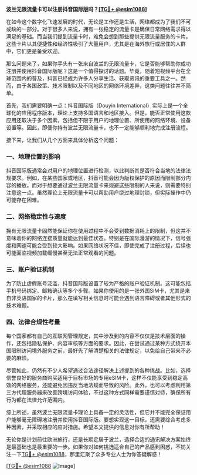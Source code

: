 **波兰无限流量卡可以注册抖音国际版吗？[[TG💪+ @esim1088](https://t.me/s/esim1088)]**

在如今这个数字化飞速发展的时代，无论是工作还是生活，网络都成为了我们不可或缺的一部分。对于很多人来说，拥有一张稳定的流量卡是确保日常网络需求得以满足的基础。而当我们提到流量卡时，难免会想到那些提供无限流量服务的卡片。这些卡片以其便捷性和经济性吸引了大量用户，尤其是在海外旅行或居住的人群中，它们更是备受欢迎。

那么问题来了，如果你手头有一张来自波兰的无限流量卡，它是否能够帮助你成功注册并使用抖音国际版呢？这是一个值得探讨的话题。毕竟，随着短视频平台在全球范围内的普及，抖音已经成为许多人分享生活、获取资讯的重要工具之一。然而，由于各国政策、技术限制以及不同地区的网络环境差异，这类问题往往并不简单。

首先，我们需要明确一点：抖音国际版（Douyin International）实际上是一个全球化的应用程序版本，理论上支持多国语言和地区接入。但是，能否正常使用这款应用还取决于多个因素，包括但不限于用户的地理位置、所使用的网络环境、设备设置等。因此，即便你持有波兰无限流量卡，也不一定能够顺利地完成注册流程。

接下来，让我们从几个方面来具体分析这个问题：

### **一、地理位置的影响**
抖音国际版通常会对用户的地理位置进行检测，以此判断其是否符合当地的法律法规要求。例如，在某些国家或地区，抖音可能会因为版权保护的原因而限制部分内容的播放。而对于想要通过波兰无限流量卡来规避这些限制的人来说，则需要特别注意这一点。虽然理论上无限流量卡可以帮助用户绕过地理封锁，但实际操作中仍可能存在困难。

### **二、网络稳定性与速度**
拥有无限流量卡固然能保证你在使用过程中不会受到数据消耗上的限制，但这并不意味着你的网络连接质量就能达到最佳状态。特别是在国际漫游的情况下，信号强度和网速可能会受到较大影响。如果网络状况不佳，即使完成了注册过程，后续也可能面临视频加载缓慢甚至无法正常观看的问题。

### **三、账户验证机制**
为了防止虚假账号泛滥，抖音国际版设置了较为严格的账户验证机制。这可能包括手机号码绑定、邮箱确认等多个步骤。如果你使用的是一张外国SIM卡，尤其是来自非英语国家的卡片，那么在填写相关信息时可能会遇到语言障碍或者其他形式的技术难题。

### **四、法律合规性考量**
每个国家都有自己的互联网管理规定，其中涉及到的内容不仅仅是技术层面的操作，还包括隐私保护、内容审核等方面的要求。因此，在尝试通过某种方式绕开本国限制访问境外服务之前，最好先了解清楚相关的法律规定，以免给自己带来不必要的麻烦。

尽管如此，仍然有不少人希望通过合法途径解决上述提到的各种挑战。比如，选择信誉良好的服务商购买适用于目标市场的专用eSIM卡，这样不仅能享受到稳定高效的网络服务，还能避免因违反当地法规而导致的风险。此外，也可以考虑利用第三方代理服务器来改善跨境访问体验，不过这种方式同样需要谨慎对待，确保所有行为都在法律允许范围内。

综上所述，虽然波兰无限流量卡理论上具备一定的灵活性，但它并不能完全保证用户能够毫无障碍地注册并使用抖音国际版。要想实现这一目标，还需要综合考虑多种因素，并采取相应的应对措施。希望本文提供的信息对你有所帮助！

无论你是计划前往欧洲旅行，还是长期定居于波兰，选择合适的通讯解决方案始终是最基础也是最重要的一步。如果你对如何挑选适合自己的产品感到困惑，不妨关注一下[TG💪+ @esim1088](https://t.me/s/esim1088)，那里汇聚了众多专业人士为你答疑解惑！

[[TG💪+ @esim1088](https://t.me/s/esim1088) ![Image](https://i.postimg.cc/4NQfJmqS/Snipaste-2025-05-13-00-14-12.png)]